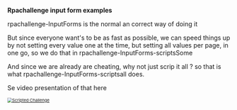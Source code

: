 **Rpachallenge  input form examples**

rpachallenge-InputForms is the normal an correct way of doing it

But since everyone want's to be as fast as possible, we can speed things up by not setting every value one at the time, but setting all values per page, in one go, so we do that in rpachallenge-InputForms-scriptsSome

And since we are already are cheating, why not just scrip it all ? 
so that is what rpachallenge-InputForms-scriptsall does.

Se video presentation of that here

[<img src="https://img.youtube.com/vi/xFpyIt3ixvw/0.jpg" alt="Scripted Challenge" style="zoom: 67%;" />](https://youtu.be/xFpyIt3ixvw)